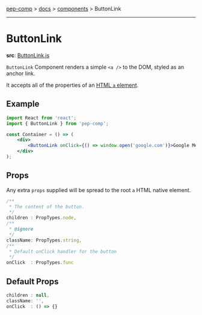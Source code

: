 [pep-comp](/) > [docs](/docs/README.md) > [components](/docs/components/README.md) > ButtonLink

--------------------------------------------------------------------------------

# ButtonLink

**src**: [ButtonLink.js](/src/lib/Button/ButtonLink.js)

`ButtonLink` Component renders a simple `<a />` to the DOM, styled as an anchor link.

It accepts all of the properties of an [HTML `a` element](https://developer.mozilla.org/en-US/docs/Web/HTML/Element/a).

## Example

```jsx
import React from 'react';
import { ButtonLink } from 'pep-comp';

const Container = () => (
    <div>
        <ButtonLink onClick={() => window.open('google.com')}>Google Me!</ButtonLink>
    </div>
);
```

## Props

Any extra `props` supplied will be spread to the root `a` HTML native element.

```javascript
/**
 * The content of the button.
 */
children : PropTypes.node,
/**
 * @ignore
 */
className: PropTypes.string,
/**
 * Default onClick handler for the button
 */
onClick  : PropTypes.func
```

## Default Props

```javascript
children : null,
className: '',
onClick  : () => {}
```
